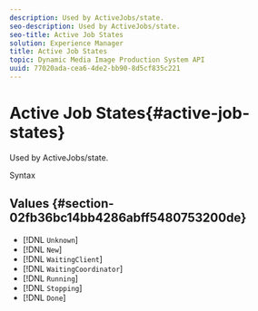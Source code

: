```yaml
---
description: Used by ActiveJobs/state.
seo-description: Used by ActiveJobs/state.
seo-title: Active Job States
solution: Experience Manager
title: Active Job States
topic: Dynamic Media Image Production System API
uuid: 77020ada-cea6-4de2-bb90-8d5cf835c221
---
```


# Active Job States{#active-job-states}

Used by ActiveJobs/state.

 Syntax 

## Values {#section-02fb36bc14bb4286abff5480753200de}

* [!DNL `Unknown`] 
* [!DNL `New`] 
* [!DNL `WaitingClient`] 
* [!DNL `WaitingCoordinator`] 
* [!DNL `Running`]
* [!DNL `Stopping`] 
* [!DNL `Done`]

